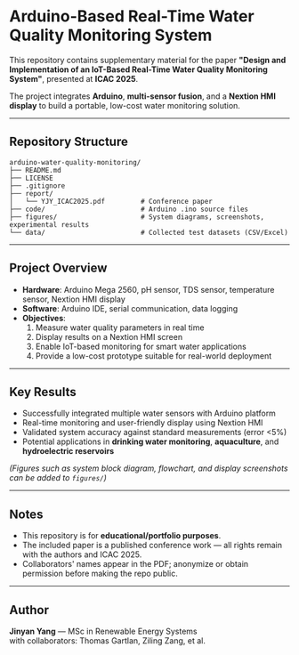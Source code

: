 # Arduino-Based Real-Time Water Quality Monitoring System

This repository contains supplementary material for the paper **"Design and Implementation of an IoT-Based Real-Time Water Quality Monitoring System"**, presented at **ICAC 2025**.

The project integrates **Arduino**, **multi-sensor fusion**, and a **Nextion HMI display** to build a portable, low-cost water monitoring solution.

---

## Repository Structure

```
arduino-water-quality-monitoring/
├── README.md
├── LICENSE
├── .gitignore
├── report/
│   └── YJY_ICAC2025.pdf         # Conference paper
├── code/                        # Arduino .ino source files
├── figures/                     # System diagrams, screenshots, experimental results
└── data/                        # Collected test datasets (CSV/Excel)
```

---

## Project Overview

- **Hardware**: Arduino Mega 2560, pH sensor, TDS sensor, temperature sensor, Nextion HMI display  
- **Software**: Arduino IDE, serial communication, data logging  
- **Objectives**:  
  1. Measure water quality parameters in real time  
  2. Display results on a Nextion HMI screen  
  3. Enable IoT-based monitoring for smart water applications  
  4. Provide a low-cost prototype suitable for real-world deployment  

---

## Key Results

- Successfully integrated multiple water sensors with Arduino platform  
- Real-time monitoring and user-friendly display using Nextion HMI  
- Validated system accuracy against standard measurements (error <5%)  
- Potential applications in **drinking water monitoring**, **aquaculture**, and **hydroelectric reservoirs**  

*(Figures such as system block diagram, flowchart, and display screenshots can be added to `figures/`)*

---

## Notes

- This repository is for **educational/portfolio purposes**.  
- The included paper is a published conference work — all rights remain with the authors and ICAC 2025.  
- Collaborators' names appear in the PDF; anonymize or obtain permission before making the repo public.  

---

## Author

**Jinyan Yang** — MSc in Renewable Energy Systems  
with collaborators: Thomas Gartlan, Ziling Zang, et al.  
